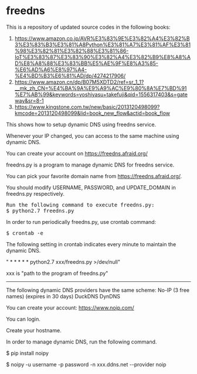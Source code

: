 # freedns
This is a repository of updated source codes in the following books:
1. https://www.amazon.co.jp/AVR%E3%83%9E%E3%82%A4%E3%82%B3%E3%83%B3%E3%81%A8Python%E3%81%A7%E3%81%AF%E3%81%98%E3%82%81%E3%82%88%E3%81%86-IoT%E3%83%87%E3%83%90%E3%82%A4%E3%82%B9%E8%A8%AD%E8%A8%88%E3%83%BB%E5%AE%9F%E8%A3%85-%E6%AD%A6%E8%97%A4-%E4%BD%B3%E6%81%AD/dp/4274217906/
2. https://www.amazon.cn/dp/B07M5XDTD2/ref=sr_1_1?__mk_zh_CN=%E4%BA%9A%E9%A9%AC%E9%80%8A%E7%BD%91%E7%AB%99&keywords=yoshiyasu+takefuji&qid=1556317403&s=gateway&sr=8-1
3. https://www.kingstone.com.tw/new/basic/2013120498099?kmcode=2013120498099&lid=book_new_flow&actid=book_flow

This shows how to setup dynamic DNS using freedns service.

Whenever your IP changed, you can access to the same machine using dynamic DNS. 

You can create your account on https://freedns.afraid.org/

freedns.py is a program to manage dynamic DNS for freedns service.

You can pick your favorite domain name from https://freedns.afraid.org/.

You should modify USERNAME, PASSWORD, and UPDATE_DOMAIN in freedns.py respectively.
<pre>
Run the following command to execute freedns.py:
$ python2.7 freedns.py
</pre>
In order to run periodically freedns.py, use crontab command:
<pre>
$ crontab -e 
</pre>

The following setting in crontab indicates every minute to maintain the dynamic DNS.

" * * * * * python2.7 xxx/freedns.py >/dev/null"

xxx is "path to the program of freedns.py"

----------------------------------------
The following dynamic DNS providers have the same scheme:
No-IP (3 free names) (expires in 30 days)
DuckDNS
DynDNS


You can create your account:
https://www.noip.com/

You can login.

Create your hostname.

In order to manage dynamic DNS, run the following command.

$ pip install noipy

$ noipy -u username -p password -n xxx.ddns.net --provider noip
